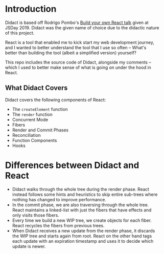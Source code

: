 # Introduction
Didact is based off Rodrigo Pombo's [Build your own React talk](https://www.youtube.com/watch?v=8Kc2REHdwnQ&ab_channel=GrUSP) given at JSDay 2019. Didact was the given name of choice due to the didactic nature of this project.

React is a tool that enabled me to kick start my web development journey, and I wanted to better understand the tool that I use so often – What's better than building the tool (albeit a simplified version) yourself?

This repo includes the source code of Didact, alongside my comments – which I used to better make sense of what is going on under the hood in React.

## What Didact Covers
Didact covers the following components of React:
- The `createElement` function
- The `render` function
- Concurrent Mode
- Fibers
- Render and Commit Phases
- Reconciliation
- Function Components
- Hooks

# Differences between Didact and React
- Didact walks through the whole tree during the render phase. React instead follows some hints and heuristics to skip entire sub-trees where nothing has changed to improve performance.
- In the commit phase, we are also traversing through the whole tree. React maintains a linked-list with just the fibers that have effects and only visits those fibers.
- Every time we build a new WIP tree, we create objects for each fiber. React recycles the fibers from previous trees.
- When Didact receives a new update from the render phase, it discards the WIP tree and starts again from root. React on the other hand tags each update with an expiration timestamp and uses it to decide which update is newer.
